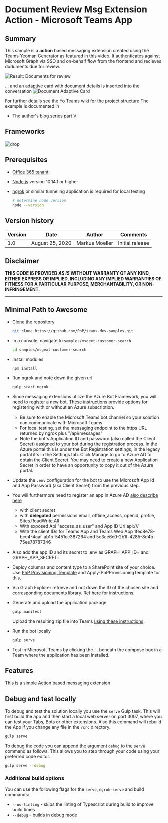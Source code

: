 # Document Review Msg Extension Action - Microsoft Teams App

## Summary

This sample is a **action** based messaging extension created using the Teams Yeoman Generator as featured in [this video](https://www.youtube.com/watch?v=S1eANUbqaRs&list=PLR9nK3mnD-OUeDoawdmYJJsTlRHd6p5DB&index=7&t=7s). It authenticates against Microsoft Graph via SSO and on-behalf flow from the frontend and recieves doduments due for review.

![Result: Documents for review](https://mmsharepoint.files.wordpress.com/2020/08/13actiontaskmodule.png?w=945)

... and an adaptive card with document details is inserted into the conversation
![Document Adaptive Card](https://mmsharepoint.files.wordpress.com/2020/08/14pickedadaptivecardresult.png?w=473)

For further details see the [Yo Teams wiki for the project structure](https://github.com/PnP/generator-teams/wiki/Project-Structure)
The example is documented in
- The author's [blog series part V](https://mmsharepoint.wordpress.com/2020/07/03/a-microsoft-teams-messaging-extension-with-authentication-and-access-to-microsoft-graph-i/)

## Frameworks

![drop](https://img.shields.io/badge/Bot&nbsp;Framework-4.7-green.svg)

## Prerequisites

* [Office 365 tenant](https://dev.office.com/sharepoint/docs/spfx/set-up-your-development-environment)
* [Node.js](https://nodejs.org) version 10.14.1 or higher
* [ngrok](https://ngrok.com) or similar tunneling application is required for local testing

    ```bash
    # determine node version
    node --version
    ```

## Version history

Version|Date|Author|Comments
-------|----|----|--------
1.0|August 25, 2020|Markus Moeller|Initial release

## Disclaimer

**THIS CODE IS PROVIDED *AS IS* WITHOUT WARRANTY OF ANY KIND, EITHER EXPRESS OR IMPLIED, INCLUDING ANY IMPLIED WARRANTIES OF FITNESS FOR A PARTICULAR PURPOSE, MERCHANTABILITY, OR NON-INFRINGEMENT.**

---
## Minimal Path to Awesome
- Clone the repository

    ```bash
    git clone https://github.com/PnP/teams-dev-samples.git
    ```

- In a console, navigate to `samples/msgext-customer-search`

    ```bash
    cd samples/msgext-customer-search
    ```

- Install modules

    ```bash
    npm install
    ```
- Run ngrok and note down the given url

    ```bash
    gulp start-ngrok
    ```
- Since messaging extensions utilize the Azure Bot Framework, you will need to register a new bot. 
[These instructions](https://docs.microsoft.com/en-us/microsoftteams/platform/bots/how-to/create-a-bot-for-teams#register-your-web-service-with-the-bot-framework) provide options for registering with or without an Azure subscription. 
  - Be sure to enable the Microsoft Teams bot channel so your solution can communicate with Microsoft Teams
  - For local testing, set the messaging endpoint to the https URL returned by ngrok plus "/api/messages"
  - Note the bot's Application ID and password (also called the Client Secret) assigned to your bot during the registration process. In the Azure portal this is under the Bot Registration settings; in the legacy portal it's in the Settings tab. Click Manage to go to Azure AD to obtain the Client Secret. You may need to create a new Application Secret in order to have an opportunity to copy it out of the Azure portal. 
- Update the `.env` configuration for the bot to use the Microsoft App Id and App Password (aka Client Secret) from the previous step.
- You will furthermore need to register an app in Azure AD [also describe here](https://mmsharepoint.wordpress.com/2020/07/03/a-microsoft-teams-messaging-extension-with-authentication-and-access-to-microsoft-graph-i/)
  - with client secret
  - with **delegated** permissions email, offline_access, openid, profile, Sites.ReadWrite.All
  - With exposed Api "access_as_user" and App ID Uri api://<NGrok-Url>/<App ID>
  - With the client IDs for Teams App and Teams Web App 1fec8e78-bce4-4aaf-ab1b-5451cc387264 and 5e3ce6c0-2b1f-4285-8d4b-75ee78787346
- Also add the app ID and its secret to .env as GRAPH_APP_ID= and GRAPH_APP_SECRET=


- Deploy columns and content type to a SharePoint site of your choice. Use [PnP Provisioning Template](https://github.com/mmsharepoint/teams-docreview/blob/master/templates/DocReview.xml) and Apply-PnPProvisioningTemplate for this.
- Via Graph Explorer retrieve and not down the ID of the chosen site and corresponding documents library. Ref [here](https://mmsharepoint.wordpress.com/2020/07/03/a-microsoft-teams-messaging-extension-with-authentication-and-access-to-microsoft-graph-i-i/) for instructions.

- Generate and upload the application package
  ```bash
  gulp manifest
  ```
  Upload the resulting zip file into Teams [using these instructions](https://docs.microsoft.com/en-us/microsoftteams/platform/concepts/deploy-and-publish/apps-upload).

- Run the bot locally
    ```bash
    gulp serve
    ```

- Test in Microsoft Teams by clicking the ... beneath the compose box in a Team where the application has been installed.

## Features

This is a simple Action based messaging extension

## Debug and test locally

To debug and test the solution locally you use the `serve` Gulp task. This will first build the app and then start a local web server on port 3007, where you can test your Tabs, Bots or other extensions. Also this command will rebuild the App if you change any file in the `/src` directory.

``` bash
gulp serve
```

To debug the code you can append the argument `debug` to the `serve` command as follows. This allows you to step through your code using your preferred code editor.

``` bash
gulp serve --debug
```
### Additional build options

You can use the following flags for the `serve`, `ngrok-serve` and build commands:

* `--no-linting` - skips the linting of Typescript during build to improve build times
* `--debug` - builds in debug mode
